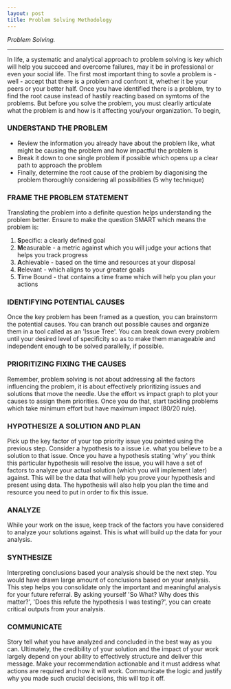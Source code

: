 ```yaml
---
layout: post
title: Problem Solving Methodology
---
```


*Problem Solving.*

-----

In life, a systematic and analytical approach to problem solving is key which will help you succeed and overcome failures, may it be in professional or even your social life. The first most important thing to sovle a problem is - well - accept that there is a problem and confront it, whether it be your peers or your better half. Once you have identified there is a problem, try to find the root cause instead of hastily reacting based on symtoms of the problems. But before you solve the problem, you must clearliy articulate what the problem is and how is it affecting you/your organization. To begin, 

### UNDERSTAND THE PROBLEM
- Review the information you already have about the problem like, what might be causing the problem and how impactful the problem is
- Break it down to one single problem if possible which opens up a clear path to approach the problem
- Finally, determine the root cause of the problem by diagonising the problem thoroughly considering all possibilities (5 why technique)

### FRAME THE PROBLEM STATEMENT
Translating the problem into a definite question helps understanding the problem better. Ensure to make the question SMART which means
the problem is:

1. **S**pecific: a clearly defined goal
2. **M**easurable - a metric against which you will judge your actions that helps you track progress
3. **A**chievable - based on the time and resources at your disposal
4. **R**elevant - which aligns to your greater goals
5. **T**ime Bound - that contains a time frame which will help you plan your actions

### IDENTIFYING POTENTIAL CAUSES
Once the key problem has been framed as a question, you can brainstorm the potential causes. You can branch out possible causes and organize them in a tool called as an 'Issue Tree'. You can break down every problem until your desired level of specificity so as to make them manageable and independent enough to be solved parallelly, if possible.

### PRIORITIZING FIXING THE CAUSES
Remember, problem solving is not about addressing all the factors influencing the problem, it is about effectively prioritizing issues and solutions that move the needle. Use the effort vs impact graph to plot your causes to assign them priorities. Once you do that, start tackling problems which take minimum effort but have maximum impact (80/20 rule).

### HYPOTHESIZE A SOLUTION AND PLAN
Pick up the key factor of your top priority issue you pointed using the previous step. Consider a hypothesis to a issue i.e. what you believe to be a solution to that issue. Once you have a hypothesis stating 'why' you think this particular hypothesis will resolve the issue, you will have a set of factors to analyze your actual solution (which you will implement later) against. This will be the data that will help you prove your hypothesis and present using data. The hypothesis will also help you plan the time and resource you need to put in order to fix this issue.

### ANALYZE
While your work on the issue, keep track of the factors you have considered to analyze your solutions against. This is what will build up the data for your analysis. 

### SYNTHESIZE
Interpreting conclusions based your analysis should be the next step. You would have drawn large amount of conclusions based on your analysis. This step helps you consolidate only the important and meaningful analysis for your future referral. By asking yourself 'So What? Why does this matter?', 'Does this refute the hypothesis I was testing?', you can create critical outputs from your analysis.

### COMMUNICATE
Story tell what you have analyzed and concluded in the best way as you can. Ultimately, the credibility of your solution and the impact of your work largely depend on your ability to effectively structure and deliver this message. Make your recommendation actionable and it must address what actions are required and how it will work. Communicate the logic and justify why you made such crucial decisions, this will top it off.

